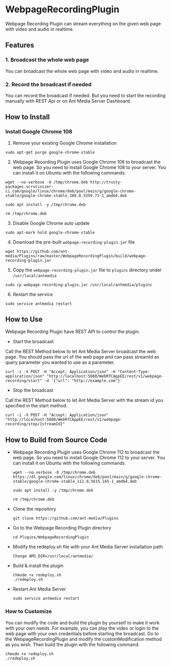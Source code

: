 # WebpageRecordingPlugin

Webpage Recording Plugin can stream everything on the given web page with video and audio in realtime.

## Features

### 1. Broadcast the whole web page

You can broadcast the whole web page with video and audio in realtime.

### 2. Record the broadcast if needed

You can record the broadcast if needed. But you need to start the recording manually with REST Api or on Ant Media Server Dashboard.

## How to Install 

### Install Google Chrome 108

1. Remove your existing Google Chrome installation
  ```
  sudo apt-get purge google-chrome-stable
  ```
2. Webpage Recording Plugin uses Google Chrome 108 to broadcast the web page. So you need to install Google Chrome 108 to your server. You can install it on Ubuntu with the following commands.
  ```
  wget --no-verbose -O /tmp/chrome.deb http://trusty-packages.scrutinizer-ci.com/google/linux/chrome/deb/pool/main/g/google-chrome-stable/google-chrome-stable_108.0.5359.71-1_amd64.deb
  ```
  ```
  sudo apt install -y /tmp/chrome.deb
  ```
  ```
  rm /tmp/chrome.deb
  ```
3. Disable Google Chrome auto update
  ```
  sudo apt-mark hold google-chrome-stable
  ```
4. Download the pre-built `webpage-recording-plugin.jar` file
  ```
  wget https://github.com/ant-media/Plugins/raw/master/WebpageRecordingPlugin/build/webpage-recording-plugin.jar
  ```
5. Copy the `webpage-recording-plugin.jar` file to `plugins` directory under `/usr/local/antmedia`
  ```
  sudo cp webpage-recording-plugin.jar /usr/local/antmedia/plugins
  ```
6. Restart the service
  ```
  sudo service antmedia restart
  ```

## How to Use

Webpage Recording Plugin have REST API to control the plugin. 

* Start the broadcast

Call the REST Method below to let Ant Media Server broadcast the web page. You should pass the url of the web page and can pass streamId as query parameter you wanted to use as a parameter.
   ```
   curl -i -X POST -H "Accept: Application/json" -H "Content-Type: application/json" "http://localhost:5080/WebRTCAppEE/rest/v1/webpage-recording/start" -d '{"url": "http://example.com"}'
   ```

* Stop the broadcast

Call the REST Method below to let Ant Media Server with the stream id you specified in the start method.
   ```
   curl -i -X POST -H "Accept: Application/json" "http://localhost:5080/WebRTCAppEE/rest/v1/webpage-recording/stop/{streamId}"
   ```


   
## How to Build from Source Code

- Webpage Recording Plugin uses Google Chrome 112 to broadcast the web page. So you need to install Google Chrome 112 to your server. You can install it on Ubuntu with the following commands.

  ```
  wget --no-verbose -O /tmp/chrome.deb https://dl.google.com/linux/chrome/deb/pool/main/g/google-chrome-stable/google-chrome-stable_112.0.5615.165-1_amd64.deb
  ```

  ```
  sudo apt install -y /tmp/chrome.deb
  ```

  ```
  rm /tmp/chrome.deb
  ```

- Clone the repository

  ```
  git clone https://github.com/ant-media/Plugins
  ```

- Go to the Webpage Recording Plugin directory

  ```
  cd Plugins/WebpageRecordingPlugin
  ```

- Modify the redeploy.sh file with your Ant Media Server installation path

  ```
  Change AMS_DIR=/usr/local/antmedia/
  ```

- Build & install the plugin

  ```
  chmode +x redeploy.sh
  ./redeploy.sh
  ```

- Restart Ant Media Server

  ```
  sudo service antmedia restart
  ```

### How to Customize
You can modify the code and build the plugin by yourself to make it work with your own needs. For example, you can play the video or login to the web page with your own credentials before starting the broadcast.
Go to the WebpageRecordingPlugin and modify the customModification method as you wish. Then build the plugin with the following command.

  ```
  chmode +x redeploy.sh
  ./redeploy.sh
  ```

